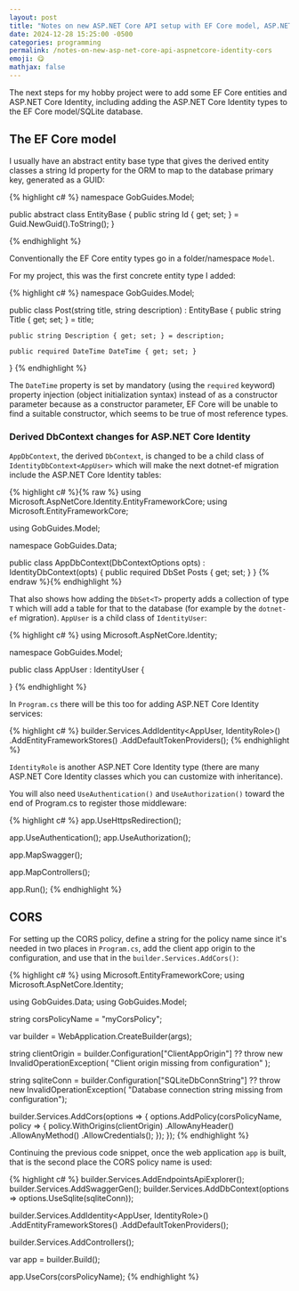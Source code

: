 ```yaml
---
layout: post
title: "Notes on new ASP.NET Core API setup with EF Core model, ASP.NET Core Identity, CORS policy (part 2)"
date: 2024-12-28 15:25:00 -0500
categories: programming
permalink: /notes-on-new-asp-net-core-api-aspnetcore-identity-cors
emoji: 😋
mathjax: false
---
```


The next steps for my hobby project were to add some EF Core entities and ASP.NET Core Identity, including adding the ASP.NET Core Identity types to the EF Core model/SQLite database.

## The EF Core model

I usually have an abstract entity base type that gives the derived entity classes a string Id property for the ORM to map to the database primary key, generated as a GUID:

{% highlight c# %}
namespace GobGuides.Model;

public abstract class EntityBase
{
    public string Id { get; set; } = Guid.NewGuid().ToString();
}

{% endhighlight %}

Conventionally the EF Core entity types go in a folder/namespace `Model`.

For my project, this was the first concrete entity type I added:

{% highlight c# %}
namespace GobGuides.Model;

public class Post(string title,
                    string description) : EntityBase
{
    public string Title { get; set; } = title;

    public string Description { get; set; } = description;

    public required DateTime DateTime { get; set; }
}
{% endhighlight %}

The `DateTime` property is set by mandatory (using the `required` keyword) property injection (object initialization syntax) instead of as a constructor parameter because as a constructor parameter, EF Core will be unable to find a suitable constructor, which seems to be true of most reference types.

### Derived DbContext changes for ASP.NET Core Identity

`AppDbContext`, the derived `DbContext`, is changed to be a child class of `IdentityDbContext<AppUser>` which will make the next dotnet-ef migration include the ASP.NET Core Identity tables:

{% highlight c# %}{% raw %}
using Microsoft.AspNetCore.Identity.EntityFrameworkCore;
using Microsoft.EntityFrameworkCore;

using GobGuides.Model;

namespace GobGuides.Data;

public class AppDbContext(DbContextOptions opts) : IdentityDbContext<AppUser>(opts)
{
    public required DbSet<Post> Posts { get; set; }
}
{% endraw %}{% endhighlight %}

That also shows how adding the `DbSet<T>` property adds a collection of type `T` which will add a table for that to the database (for example by the `dotnet-ef` migration). `AppUser` is a child class of `IdentityUser`:

{% highlight c# %}
using Microsoft.AspNetCore.Identity;

namespace GobGuides.Model;

public class AppUser : IdentityUser
{

}
{% endhighlight %}

In `Program.cs` there will be this too for adding ASP.NET Core Identity services:

{% highlight c# %}
builder.Services.AddIdentity<AppUser, IdentityRole>()
    .AddEntityFrameworkStores<AppDbContext>()
    .AddDefaultTokenProviders();
{% endhighlight %}

`IdentityRole` is another ASP.NET Core Identity type (there are many ASP.NET Core Identity classes which you can customize with inheritance).

You will also need `UseAuthentication()` and `UseAuthorization()` toward the end of Program.cs to register those middleware:

{% highlight c# %}
app.UseHttpsRedirection();

app.UseAuthentication();
app.UseAuthorization();

app.MapSwagger();

app.MapControllers();

app.Run();
{% endhighlight %}

## CORS

For setting up the CORS policy, define a string for the policy name since it's needed in two places in `Program.cs`, add the client app origin to the configuration, and use that in the `builder.Services.AddCors()`:

{% highlight c# %}
using Microsoft.EntityFrameworkCore;
using Microsoft.AspNetCore.Identity;

using GobGuides.Data;
using GobGuides.Model;

string corsPolicyName = "myCorsPolicy";

var builder = WebApplication.CreateBuilder(args);

string clientOrigin = builder.Configuration["ClientAppOrigin"]
    ?? throw new InvalidOperationException(
        "Client origin missing from configuration"
    );

string sqliteConn = builder.Configuration["SQLiteDbConnString"]
    ?? throw new InvalidOperationException(
        "Database connection string missing from configuration");

builder.Services.AddCors(options =>
{
    options.AddPolicy(corsPolicyName, policy =>
    {
        policy.WithOrigins(clientOrigin)
              .AllowAnyHeader()
              .AllowAnyMethod()
              .AllowCredentials();
    });
});
{% endhighlight %}

Continuing the previous code snippet, once the web application `app` is built, that is the second place the CORS policy name is used:

{% highlight c# %}
builder.Services.AddEndpointsApiExplorer();
builder.Services.AddSwaggerGen();
builder.Services.AddDbContext<AppDbContext>(options =>
                                    options.UseSqlite(sqliteConn));

builder.Services.AddIdentity<AppUser, IdentityRole>()
    .AddEntityFrameworkStores<AppDbContext>()
    .AddDefaultTokenProviders();

builder.Services.AddControllers();

var app = builder.Build();

app.UseCors(corsPolicyName);
{% endhighlight %}
